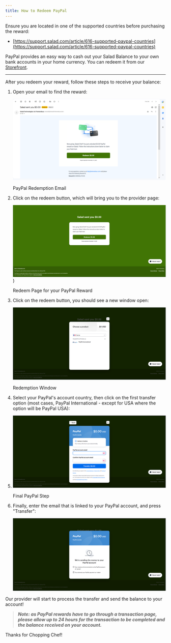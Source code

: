 ```yaml
---
title: How to Redeem PayPal
---
```


Ensure you are located in one of the supported countries before purchasing the reward:

- [https://support.salad.com/article/616-supported-paypal-countries](https://support.salad.com/article/616-supported-paypal-countries)

PayPal provides an easy way to cash out your Salad Balance to your own bank accounts in your home currency. You can
redeem it from our [Storefront](https://salad.com/store/search?q=PayPal&size=n_20_n).

---

After you redeem your reward, follow these steps to receive your balance:

1. Open your email to find the reward:

   ![](./content/images/Rewards/Redeeming-your-Rewards/Redeem-Paypal-1.png)

   PayPal Redemption Email

2. Click on the redeem button, which will bring you to the provider page:

   ![](./content/images/Rewards/Redeeming-your-Rewards/Redeem-Paypal-2.png))

   Redeem Page for your PayPal Reward

3. Click on the redeem button, you should see a new window open:

   ![](./content/images/Rewards/Redeeming-your-Rewards/Redeem-Paypal-3.png)

   Redemption Window

4. Select your PayPal's account country, then click on the first transfer option (most cases, PayPal International -
   except for USA where the option will be PayPal USA):
5. ![](./content/images/Rewards/Redeeming-your-Rewards/Redeem-Paypal-4.png)

   Final PayPal Step

6. Finally, enter the email that is linked to your PayPal account, and press "Transfer":

   ![](./content/images/Rewards/Redeeming-your-Rewards/Redeem-Paypal-5.png)

Our provider will start to process the transfer and send the balance to your account!

> **_Note: as PayPal rewards have to go through a transaction page, please allow up to 24 hours for the transaction to
> be completed and the balance received on your account._**

Thanks for Chopping Chef!
